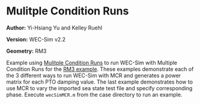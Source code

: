 # Mulitple Condition Runs

**Author:**	Yi-Hsiang Yu and Kelley Ruehl

**Version:** 	WEC-Sim v2.2

**Geometry:**	RM3

Example using [Mulitple Condition Runs](http://wec-sim.github.io/WEC-Sim/features.html) to run WEC-Sim with Multiple Condition Runs for the [RM3 example](http://wec-sim.github.io/WEC-Sim/tutorials.html#two-body-point-absorber-rm3). These examples demonstrate each of the 3 different ways to run WEC-Sim with MCR and generates a power matrix for each PTO damping value. The last example demonstrates how to use MCR to vary the imported sea state test file and specify corresponding phase. Execute `wecSimMCR.m` from the case directory to run an example. 



